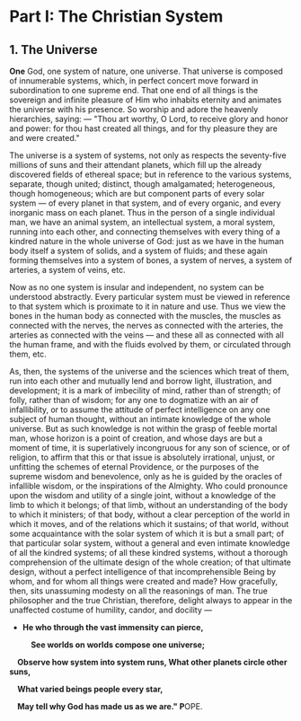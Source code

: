 # Part I: The Christian System 

## 1. The Universe 

**One** God, one system of nature, one universe. That universe is composed of innumerable systems, which, in perfect concert move forward in subordination to one supreme end. That one end of all things is the sovereign and infinite pleasure of Him who inhabits eternity and animates the universe with his presence. So worship and adore the heavenly hierarchies, saying: — "Thou art worthy, O Lord, to receive glory and honor and power: for thou hast created all things, and for thy pleasure they are and were created." 

The  universe  is  a  system  of  systems,  not  only  as  respects  the seventy-five millions of suns and their attendant planets, which fill up the already discovered fields of ethereal space; but in reference to the various systems, separate, though united; distinct, though amalgamated; heterogeneous, though homogeneous; which are but component  parts  of  every  solar  system — of  every  planet  in  that system, and of every organic, and every inorganic mass on each planet. Thus in the person of a single individual man, we have an animal system, an intellectual system, a moral system, running into each  other,  and  connecting  themselves  with  every  thing  of  a kindred nature in the whole universe of God: just as we have in the human body itself a system of solids, and a system of fluids; and these again forming themselves into a system of bones, a system of nerves, a system of arteries, a system of veins, etc. 

Now as no one system is insular and independent, no system can be understood abstractly. Every particular system must be viewed in reference to that system which is proximate to it in nature and use. Thus we view the bones in the human body as connected with the muscles, the muscles as connected with the nerves, the nerves as connected with the arteries, the arteries as connected with the veins — and these all as connected with all the human frame, and with the fluids evolved by them, or circulated through them, etc. 

As, then, the systems of the universe and the sciences which treat of them, run into each other and mutually lend and borrow light, illustration, and development; it is a mark of imbecility of mind, rather than of strength; of folly, rather than of wisdom; for any one to dogmatize with an air of infallibility, or to assume the attitude of perfect intelligence on any one subject of human thought, without an  intimate  knowledge  of  the  whole  universe.  But  as  such knowledge is not within the grasp of feeble mortal man, whose horizon is a point of creation, and whose days are but a moment of time, it is superlatively incongruous for any son of science, or of religion, to affirm that this or that issue is absolutely irrational, unjust,  or  unfitting  the  schemes  of  eternal  Providence,  or  the purposes of the supreme wisdom and benevolence, only as he is guided by the oracles of infallible wisdom, or the inspirations of the Almighty. Who could pronounce upon the wisdom and utility of  a  single  joint,  without  a  knowledge  of  the  limb  to  which  it belongs;  of  that  limb,  without  an  understanding  of  the  body  to which it ministers; of that body, without a clear perception of the world in which it moves, and of the relations which it sustains; of that world, without some acquaintance with the solar system of which it is but a small part; of that particular solar system, without a general and even intimate knowledge of all the kindred systems; of all these kindred systems, without a thorough comprehension of the ultimate design of the whole creation; of that ultimate design, without a perfect intelligence of that incomprehensible Being by whom,  and  for  whom  all  things  were  created  and  made?  How gracefully, then, sits unassuming modesty on all the reasonings of man. The true philosopher and the true Christian, therefore, delight always to appear in the unaffected costume of humility, candor, and docility —  

- **He who through the vast immensity can pierce,**  

  `  `**See  worlds  on  worlds  compose  one universe;**  

`  `**Observe how system into system runs,   What other planets circle other suns,**  

`  `**What varied beings people every star,** 

`  `**May tell why God has made us as we are." P**OPE.